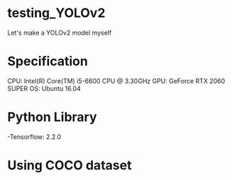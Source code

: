 # testing_YOLOv2
 Let's make a YOLOv2 model myself

# Specification
CPU: Intel(R) Core(TM) i5-6600 CPU @ 3.30GHz
GPU: GeForce RTX 2060 SUPER
OS: Ubuntu 16.04

# Python Library
-Tensorflow: 2.2.0

# Using COCO dataset
